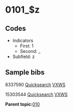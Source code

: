 # 0101\_$z

## Codes

-   Indicators
    -   First: 1
    -   Second: \_
-   Subfield: z

## Sample bibs

8337590 [Quicksearch](https://search.library.yale.edu/catalog/8337590) [VXWS](http://prodorbis.library.yale.edu:7014/vxws/GetHoldingsService?bibId=8337590)

15303544 [Quicksearch](https://search.library.yale.edu/catalog/15303544) [VXWS](http://prodorbis.library.yale.edu:7014/vxws/GetHoldingsService?bibId=15303544)

**Parent topic:**[010](../../tags/010/010.md)

